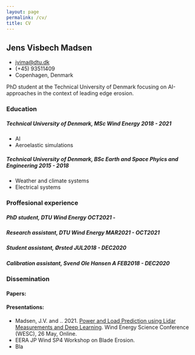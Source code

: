 ```yaml
---
layout: page
permalink: /cv/
title: CV
---
```

<!-- The (first) h1 will be used as the <title> of the HTML page -->
## Jens Visbech Madsen

<!-- The unordered list immediately after the h1 will be formatted on a single
line. It is intended to be used for contact details -->
- <jvima@dtu.dk>
- (+45) 93511409
- Copenhagen, Denmark

<!-- The paragraph after the h1 and ul and before the first h2 is optional. It
is intended to be used for a short summary. -->
PhD student at the Technical University of Denmark focusing on AI-approaches in
the context of leading edge erosion.

### Education

##### <span>Technical University of Denmark, MSc Wind Energy</span> <span>2018 - 2021</span>
 - AI
 - Aeroelastic simulations

##### <span>Technical University of Denmark, BSc Earth and Space Phyics and Engineering</span> <span>2015 - 2018</span>
  - Weather and climate systems
  - Electrical systems

### Proffesional experience

<!-- You have to wrap the "left" and "right" half of these headings in spans by
hand -->
##### <span>PhD student, DTU Wind Energy</span> <span>OCT2021 -</span>
##### <span>Research assistant, DTU Wind Energy</span> <span>MAR2021 - OCT2021</span>
##### <span>Student assistant, Ørsted</span> <span>JUL2018 - DEC2020</span>
##### <span>Calibration assistant, Svend Ole Hansen A</span> <span>FEB2018 - DEC2020</span>

### Dissemination

#### Papers:

#### Presentations:
  - Madsen, J.V. and .. 2021. [Power and Load Prediction using Lidar Measurements and Deep
Learning](/pdfs/WESC2021-LICOREIM-26052021_v01.pdf). Wind Energy Science Conference (WESC), 26 May, Online.  
  - EERA JP Wind SP4 Workshop on Blade Erosion.  
  - Bla
